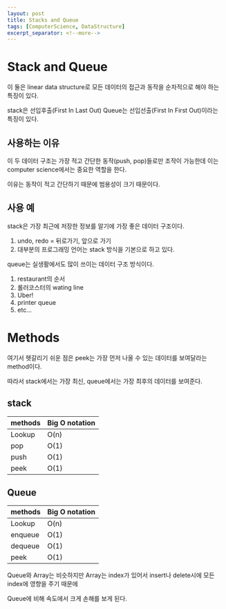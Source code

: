 ```yaml
---
layout: post
title: Stacks and Queue
tags: [ComputerScience, DataStructure]
excerpt_separator: <!--more-->
---
```


# Stack and Queue

이 둘은 linear data structure로 모든 데이터의 접근과 동작을 순차적으로 해야 하는 특징이 있다.

stack은 선입후출(First In Last Out) Queue는 선입선출(First In First Out)이라는  특징이 있다.

<!--more-->

## 사용하는 이유

이 두 데이터 구조는 가장 적고 간단한 동작(push, pop)들로만 조작이 가능한데 이는 computer science에서는 중요한 역할을 한다.

이유는 동작이 적고 간단하기 때문에 범용성이 크기 때문이다.

## 사용 예

stack은 가장 최근에 저장한 정보를 알기에 가장 좋은 데이터 구조이다.

1. undo, redo = 뒤로가기, 앞으로 가기
2. 대부분의 프로그래밍 언어는 stack 방식을 기본으로 하고 있다.

queue는 실생활에서도 많이 쓰이는 데이터 구조 방식이다.

1. restaurant의 순서
2. 롤러코스터의 wating line
3. Uber!
4. printer queue
5. etc...

# Methods

여기서 헷갈리기 쉬운 점은 peek는 가장 먼저 나올 수 있는 데이터를 보여달라는 method이다.

따라서 stack에서는 가장 최신, queue에서는 가장 최후의 데이터를 보여준다.

## stack

methods  | Big O notation
------------- | -------------
Lookup  | O(n)
pop | O(1)
push | O(1)
peek | O(1)

## Queue

methods  | Big O notation
------------- | -------------
Lookup  | O(n)
enqueue | O(1)
dequeue | O(1)
peek | O(1)

Queue와 Array는 비슷하지만 Array는 index가 있어서 insert나 delete시에 모든 index에 영향을 주기 때문에

Queue에 비해 속도에서 크게 손해를 보게 된다.
